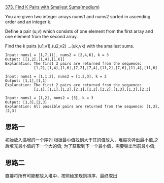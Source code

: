 [373. Find K Pairs with Smallest Sums(medium)](https://leetcode.com/problems/find-k-pairs-with-smallest-sums/)

You are given two integer arrays nums1 and nums2 sorted in ascending order and an integer k.

Define a pair (u,v) which consists of one element from the first array and one element from the second array.

Find the k pairs (u1,v1),(u2,v2) ...(uk,vk) with the smallest sums.
```
Input: nums1 = [1,7,11], nums2 = [2,4,6], k = 3
Output: [[1,2],[1,4],[1,6]]
Explanation: The first 3 pairs are returned from the sequence:
             [1,2],[1,4],[1,6],[7,2],[7,4],[11,2],[7,6],[11,4],[11,6]

Input: nums1 = [1,1,2], nums2 = [1,2,3], k = 2
Output: [1,1],[1,1]
Explanation: The first 2 pairs are returned from the sequence:
             [1,1],[1,1],[1,2],[2,1],[1,2],[2,2],[1,3],[1,3],[2,3]

Input: nums1 = [1,2], nums2 = [3], k = 3
Output: [1,3],[2,3]
Explanation: All possible pairs are returned from the sequence: [1,3],[2,3]
```

## 思路一
初始放入递增的一个序列
根据最小值找到大于其的值放入，堆每次弹出最小值,之后填充最小值的下一个大的值;
为了获取到下一个最小值，需要弹出当前最小值;



## 思路二
直接将所有可能都放入堆中，按照给定规则排序，最终取出